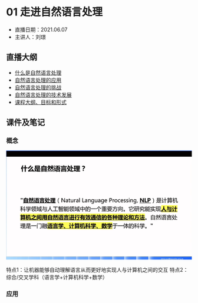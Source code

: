 # 01 走进自然语言处理

- 直播日期：2021.06.07
- 主讲人：刘璟

## 直播大纲
- [什么是自然语言处理](#1)
- [自然语言处理的应用](#2)
- [自然语言处理的挑战](#3)
- [自然语言处理的技术发展](#4)
- [课程大纲、目标和形式](#5)

## 课件及笔记
<h3 id="1">概念</h3>

![1_nlp_definition](../image/1_nlp_definition.png)

特点1：让机器能够自动理解语言从而更好地实现人与计算机之间的交互
特点2：综合/交叉学科（语言学+计算机科学+数学）

<h3 id="2">应用</h3>


